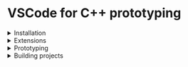 # VSCode for C++ prototyping

<details>
<summary> Installation </summary>

  [**VSCode**](https://code.visualstudio.com/download) can be installed in 3 different ways: in the user folder (recomended by **Microsoft**), system wide or [portable](https://code.visualstudio.com/docs/editor/portable).

  Each installation mode has it's advantages, if you have a very specific need and always uses **VSCode** for the same function, go with the user folder installation.

  In case you develop with more then one language or has other needs, like Docker or database management, go with portable installation.
  The portable installation allows you to keep your extensions independent and avoid having too many extensions.

  Too many extensions can lag your **VSCode** and are very hard to manage.

</details>

<details>
<summary> Extensions </summary>

<details>
<summary> C++ </summary>

  - [C/C++ (Microsoft)](https://marketplace.visualstudio.com/items?itemName=ms-vscode.cpptools)

  The **Microsoft** extension is the minimum one need to use C++.
  It works fairly well but you'll need some work to set it up properly for anything more than a "folder project".

  In **Windows** you may also need to configure the compiler path for different architectures.

  - [Clangd (LLVM)](https://marketplace.visualstudio.com/items?itemName=llvm-vs-code-extensions.vscode-clangd)

  The official **LLVM** extension for **clangd** provides alternatives and extra tools for the Microsoft one.

  The extesion can be set up by:
  1. *compile_commands.json*
      - Can be generated by *CMake* or *Visual Studio*
  2. manual configuration
      - Easy for the simple case
      - Complex with a lot of files for anything else

<details>
<summary> Clangd setup </summary>
  1. You need [Clang (9+)](http://releases.llvm.org/download.html) installed and available in your path.

  2. Add the settings  to disable the conflicts with MS extension:
 ```json
  "C_Cpp.autocomplete": "Disabled",
  "C_Cpp.formatting": "Disabled",
  "C_Cpp.errorSquiggles": "Disabled",
  "C_Cpp.intelliSenseEngine": "Disabled",
  "clangd.arguments": [
    "-clang-tidy-checks=-*,bugprone-*,cert-*, clang-*,cppcoreguidelines-*,llvm-*,misc-*,modernize-*,performance-*,readability-*,-modernize-use-trailing-return-type",
    "--suggest-missing-includes",
    "--header-insertion=iwyu"
  ],
```

  3. [Optional] When using manual configuration, create a file with the compilation flags: [compile_flags.txt](compile_flags.txt)
</details>

  - [Code Runner](https://marketplace.visualstudio.com/items?itemName=formulahendry.code-runner)

  Simple extension for building and executing a single file. Works with a lot of languages out of the box, with C++ you may need to tweak a little the command.
</details>

<details>
<summary> Debug </summary>

  - [C++ Set next statement](https://marketplace.visualstudio.com/items?itemName=ntoskrnl7.cxx-set-next-statement-extension)
    - Debug super powers: Can jump the debbuger to a different line.
</details>

<details>
<summary> Project management </summary>

  - [CMake](https://marketplace.visualstudio.com/items?itemName=ms-vscode.cmake-tools)

  The **CMake** extension is very mature and full featured. Automatic recognizes *CMakeList* files and configure the project.

  - [Solution explorer](https://marketplace.visualstudio.com/items?itemName=fernandoescolar.vscode-solution-explorer)

  This unofficial extension has minimal features, you can open a project and navigate but not much more. One can create a file but filters do not work very well, it works better with folders. **No compilation.**
</details>

<details>
<summary> Git </summary>

  - [GitLens](https://marketplace.visualstudio.com/items?itemName=eamodio.gitlens)

  Git super powers. Has more features than most git gui. In line blame, line history, search, you name it. More options than you can manage but don't worry, it works very well with the defaults.

  - [Git Graph](https://marketplace.visualstudio.com/items?itemName=mhutchie.git-graph)

  The usual visualizer for the git branches. It's quite usefull for an overview of the git branches or for searching.

</details>

<details>
<summary> Other </summary>

  - [Doxygen Documentation Generator](https://marketplace.visualstudio.com/items?itemName=cschlosser.doxdocgen)

  Auto generates skeleton documentation with arguments for functions and templates.

  - [Auto Comment Blocks](https://marketplace.visualstudio.com/items?itemName=kevinkyang.auto-comment-blocks)

  Minor improvement for writing documentation blocks, will auto insert '*' when you break a line.

  - [Better Readability](https://marketplace.visualstudio.com/items?itemName=pinage404.better-readability-extension-pack)

  Pack of extensions to improve readabillity. Will help bracket matching, colorize the indentation and mark text gremlins for example.

</details>
</details>

<details>
<summary> Prototyping </summary>

  These tasks allow you to build the current file with the desired compiler, add them as needed to your *tasks.json*.

  - MSVC C++03
```json
{
    "label": "MSVC C++03",
    "type": "shell",
    "command": "cl.exe",
    "args": [
        "/EHsc",
        "/FC",
        "/Od",
        "/permissive-",
        "/W4",
        "/Z7",
        "/Fdout/${fileBasenameNoExtension}.pdb",
        "/Feout/${fileBasenameNoExtension}.exe",
        "/Foout/${fileBasenameNoExtension}.obj",
        "${fileBasename}",
    ],
    "group": "build",
    "presentation": {
        "reveal":"always"
    },
    "problemMatcher": "$msCompile"
}
```
  - MSVC C++17
```json
{
    "label": "MSVC C++17",
    "type": "shell",
    "command": "cl.exe",
    "args": [
        "/EHsc",
        "/FC",
        "/Od",
        "/permissive-",
        "/std:c++17",
        "/W4",
        "/Z7",
        "/Fdout/${fileBasenameNoExtension}.pdb",
        "/Feout/${fileBasenameNoExtension}.exe",
        "/Foout/${fileBasenameNoExtension}.obj",
        "${fileBasename}"
    ],
    "group": "build",
    "presentation": {
        "reveal":"always"
    },
    "problemMatcher": "$msCompile"
}
```
  - Clang C++17
```json
{
    "label": "Clang C++17",
    "type": "shell",
    "command": "clang-cl.exe",
    "args": [
        "-m32",
        "/EHsc",
        "/FC",
        "/Od",
        "/permissive-",
        "/std:c++17",
        "/W4",
        "/Z7",
        "/Fdout/${fileBasenameNoExtension}.pdb",
        "/Foout/",
        "/Feout/${fileBasenameNoExtension}.exe",
        "${fileBasename}"
    ],
    "group": "build",
    "presentation": {
        "reveal":"always"
    },
    "problemMatcher": "$msCompile"
}
```
  - Clang C++03
```json
{
    "label": "Clang C++03",
    "type": "shell",
    "command": "clang-cl.exe",
    "args": [
        "-m32",
        "/EHsc",
        "/FC",
        "/Od",
        "/permissive-",
        "/W4",
        "/Z7",
        "/Fdout/${fileBasenameNoExtension}.pdb",
        "/Foout/",
        "/Feout/${fileBasenameNoExtension}.exe",
        "${fileBasename}",
    ],
    "group": "build",
    "presentation": {
        "reveal":"always"
    },
    "problemMatcher": "$msCompile"
}
```
</details>

<details>
<summary> Building projects </summary>

  Using the [CMake](https://marketplace.visualstudio.com/items?itemName=ms-vscode.cmake-tools) extension it will setup the building enviroment for you.

  MSBuild is a different thing, you may have to do some tweaking when building bigger projects but here is the basics:

```json
{
    "label": "MSBuild",
    "command": "msbuild",
    "type": "process",
    "args": [
        "/m",
        "/property:GenerateFullPaths=true",
        "/p:Configuration=Debug;Platform=Win32"
    ],
    "group": "build",
    "presentation": {
        "echo": true,
        "reveal": "always",
        "focus": true,
        "panel": "shared",
        "showReuseMessage": true,
        "clear": true
    },
    "problemMatcher": [
        "$msCompile"
    ]
}
```
</details>
